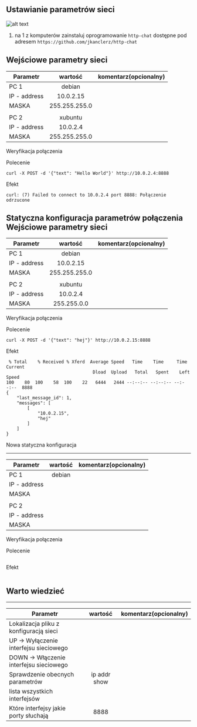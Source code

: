 Ustawianie parametrów sieci
---------------------------

![alt text][network]

[network]: ./network.png "Logo Title Text 2"

1. na 1 z komputerów zainstaluj oprogramowanie ``http-chat`` dostępne pod adresem ``https://github.com/jkanclerz/http-chat``

Wejściowe parametry sieci
-------------------------
| Parametr | wartość | komentarz(opcionalny) |
| ------------- |:-------------:| -----:|
|   PC 1 | debian  
| IP - address  |10.0.2.15 | |
| MASKA  |255.255.255.0 | |
|   |  | |
| PC 2  | xubuntu | |
| IP - address  |10.0.2.4 | |
| MASKA  | 255.255.255.0| |

Weryfikacja połączenia

Polecenie
```
curl -X POST -d '{"text": "Hello World"}' http://10.0.2.4:8888
```

Efekt
```
curl: (7) Failed to connect to 10.0.2.4 port 8888: Połączenie odrzucone
```

Statyczna konfiguracja parametrów połączenia
Wejściowe parametry sieci
-------------------------
| Parametr | wartość | komentarz(opcionalny) |
| ------------- |:-------------:| -----:|
|   PC 1 |  debian
| IP - address  | 10.0.2.15 | |
| MASKA  | 255.255.255.0 | |
|   |  | |
| PC 2  | xubuntu | |
| IP - address  | 10.0.2.4 | |
| MASKA  | 255.255.0.0 | |

Weryfikacja połączenia

Polecenie
```
curl -X POST -d '{"text": "hej"}' http://10.0.2.15:8888
```

Efekt
```
 % Total    % Received % Xferd  Average Speed   Time    Time     Time  Current
                                 Dload  Upload   Total   Spent    Left  Speed
100    80  100    58  100    22   6444   2444 --:--:-- --:--:-- --:--:--  8888
{
    "last_message_id": 1,
    "messages": [
        [
            "10.0.2.15",
            "hej"
        ]
    ]
}

```

Nowa statyczna konfiguracja 

-------------------------
| Parametr | wartość | komentarz(opcionalny) |
| ------------- |:-------------:| -----:|
|   PC 1 | debian 
| IP - address  |  | |
| MASKA  |  | |
|   |  | |
| PC 2  |  | |
| IP - address  |  | |
| MASKA  |  | |

Weryfikacja połączenia

Polecenie
```
```

Efekt
```
```

Warto wiedzieć
--------------

-------------------------
| Parametr | wartość | komentarz(opcionalny) |
| ------------- |:-------------:| -----:|
| Lokalizacja pliku z konfiguracją sieci| | |
| UP -> Wyłączenie interfejsu sieciowego| | |
| DOWN -> Włączenie interfejsu sieciowego| | |
| Sprawdzenie obecnych parametrów | ip addr show| |
| lista wszystkich interfejsów | | |
| Które interfejsy jakie porty słuchają | 8888 | |

